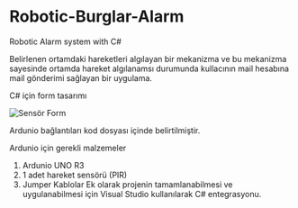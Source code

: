 # Robotic-Burglar-Alarm
Robotic Alarm system with C#

Belirlenen ortamdaki hareketleri algılayan bir mekanizma ve bu mekanizma 
sayesinde ortamda hareket algılanamsı durumunda kullacının mail hesabına mail gönderimi 
sağlayan bir uygulama.


C# için form tasarımı

![Sensör Form](https://user-images.githubusercontent.com/61640754/182038600-b8a31112-c37d-49b0-83c1-d8dcbd8d4d2c.jpg)

Ardunio bağlantıları kod dosyası içinde belirtilmiştir.

Ardunio için gerekli malzemeler

1. Ardunio UNO R3
2. 1 adet hareket sensörü (PIR)
3. Jumper Kablolar
Ek olarak projenin tamamlanabilmesi ve uygulanabilmesi için Visual Studio 
kullanılarak C# entegrasyonu.
